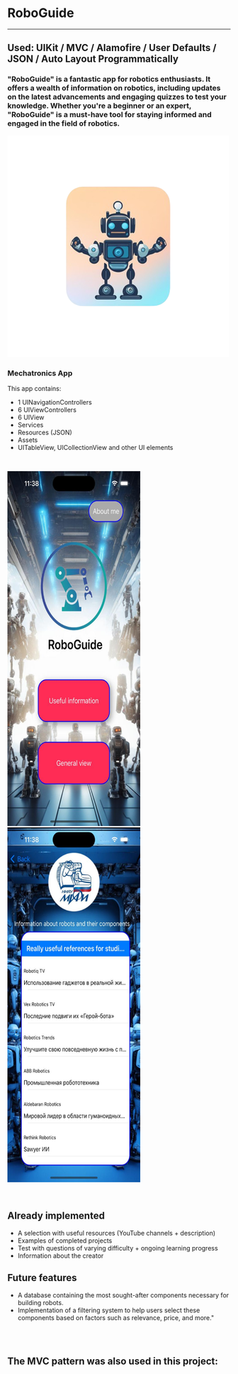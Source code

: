 # RoboGuide
---
## Used: UIKit / MVC / Alamofire  / User Defaults / JSON / Auto Layout Programmatically


### "RoboGuide" is a fantastic app for robotics enthusiasts. It offers a wealth of information on robotics, including updates on the latest advancements and engaging quizzes to test your knowledge. Whether you're a beginner or an expert, "RoboGuide" is a must-have tool for staying informed and engaged in the field of robotics.

![Логотип робота](https://github.com/vortep7/RoboGuide-ios-app/raw/main/ImageApp/roboLogo.png)

### Mechatronics App

This app contains:

* 1 UINavigationControllers
* 6 UIViewControllers
* 6 UIView
* Services
* Resources (JSON)
* Assets 
* UITableView, UICollectionView and other UI elements

<br>

<img src="https://github.com/vortep7/RoboGuide-ios-app/raw/main/ImageApp/menuScreen.jpg" width="300" height="800"> <img src="https://github.com/vortep7/RoboGuide-ios-app/raw/main/ImageApp/referenceScreen.jpg" width="300" height="800">


<br>

## Already implemented
* A selection with useful resources (YouTube channels + description)
* Examples of completed projects
* Test with questions of varying difficulty + ongoing learning progress
* Information about the creator


## Future features

* A database containing the most sought-after components necessary for building robots.
* Implementation of a filtering system to help users select these components based on factors such as relevance, price, and more."


<br>



<br>

## The MVC pattern was also used in this project:

<br>



<br>

<br>



<br>

<br>



<br>
